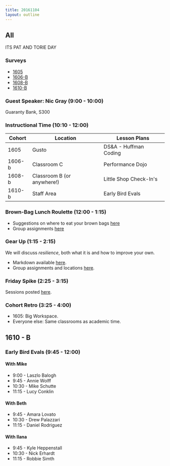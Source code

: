 ```yaml
---
title: 20161104
layout: outline
---
```


## All

ITS PAT AND TORIE DAY

### Surveys

* [1605]()
* [1606-B]()
* [1608-B](https://goo.gl/forms/5BUpqeP7o1Sfelyd2)
* [1610-B]()

### Guest Speaker: Nic Gray (9:00 - 10:00)

Guaranty Bank, S300

### Instructional Time (10:10 - 12:00)
| Cohort | Location | Lesson Plans |
| ------ | -------- | ------------ |
| 1605   | Gusto    | DS&A - Huffman Coding |
| 1606-b | Classroom C | Performance Dojo |
| 1608-b | Classroom B (or anywhere!) | Little Shop Check-In's |
| 1610-b | Staff Area | Early Bird Evals |


### Brown-Bag Lunch Roulette (12:00 - 1:15)

* Suggestions on where to eat your brown bags [here](http://goo.gl/mHcSpv)
* Group assignments [here](https://github.com/turingschool/interdisciplinary-planning/blob/master/lunch_roulette_and_gear_up_groups.markdown)

### Gear Up (1:15 - 2:15)
We will discuss *resilience*, both what it is and how to improve your own.

* Markdown available [here](https://github.com/turingschool/gear-up/blob/master/resilience.markdown).
* Group assignments and locations [here](https://github.com/turingschool/interdisciplinary-planning/blob/master/lunch_roulette_and_gear_up_groups.markdown).


### Friday Spike (2:25 - 3:15)

Sessions posted [here](https://docs.google.com/document/d/16GOvVXm9UQSq0zsh_z9nFPEfRE9huS0gIi53EAa0sTI/edit).

### Cohort Retro (3:25 - 4:00)

* 1605: Big Workspace.
* Everyone else: Same classrooms as academic time.

## 1610 - B

### Early Bird Evals (9:45 - 12:00)

#### With Mike
* 9:00 - Laszlo Balogh
* 9:45 - Annie Wolff
* 10:30 - Mike Schutte
* 11:15 - Lucy Conklin

#### With Beth
* 9:45 - Amara Lovato
* 10:30 - Drew Palazzari
* 11:15 - Daniel Rodriguez

#### With Ilana
* 9:45 - Kyle Heppenstall
* 10:30 - Nick Erhardt
* 11:15 - Robbie Simth
